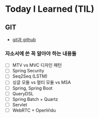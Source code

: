 # Today I Learned (TIL)

## GIT
* [git과 github](git/git+github.md)

### 자소서에 쓴 꼭 알아야 하는 내용들
- [ ] MTV vs MVC 디자인 패턴
- [ ] Spring Security
- [ ] Seq2Seq (LSTM)
- [ ] 싱글 모듈 vs 멀티 모듈 vs MSA
- [ ] Spring, Spring Boot
- [ ] QueryDSL
- [ ] Spring Batch + Quartz
- [ ] Servlet
- [ ] WebRTC + OpenVidu

